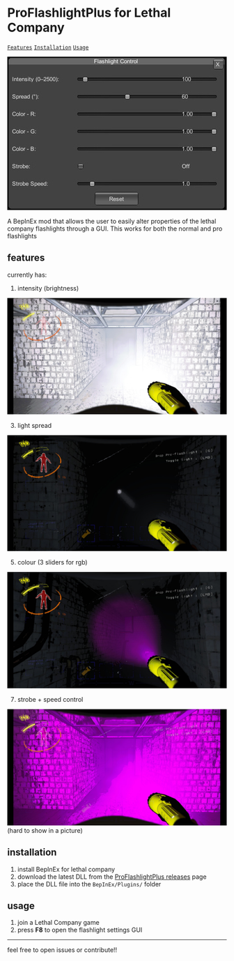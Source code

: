 # ProFlashlightPlus for Lethal Company

[`Features`](#features) [`Installation`](#installation) [`Usage`](#usage)



![img1](ProFlashlightPlus/imgs/pic%20(1).jpg)

A BepInEx mod that allows the user to easily alter properties of the lethal company flashlights through a GUI.
This works for both the normal and pro flashlights

## features
currently has:
1. intensity (brightness)

![img1](ProFlashlightPlus/imgs/pic%20(5).jpg)



3. light spread
   
![img6](ProFlashlightPlus/imgs/pic%20(6).jpg)



5. colour (3 sliders for rgb)
   
![img2](ProFlashlightPlus/imgs/pic%20(2).jpg)



7. strobe + speed control
   
![img2](ProFlashlightPlus/imgs/pic%20(4).jpg) (hard to show in a picture)



## installation

1. install BepInEx for lethal company
2. download the latest DLL from the [ProFlashlightPlus releases](https://github.com/vegemike/ProFlashlightPlus/releases/latest) page
3. place the DLL file into the `BepInEx/Plugins/` folder

## usage

1. join a Lethal Company game
2. press **F8** to open the flashlight settings GUI

---

feel free to open issues or contribute!!
